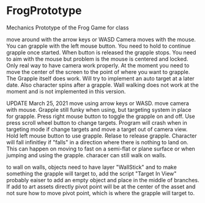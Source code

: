 # FrogPrototype
Mechanics Prototype of the Frog Game for class

move around with the arrow keys or WASD
Camera moves with the mouse.
You can grapple with the left mouse button. You need to hold to continue grapple once started. When button is released the grapple stops. You need to aim with the mouse but problem is the mouse is centered and locked. Only real way to have camera work properly. At the moment you need to move the center of the screen to the point of where you want to grapple. The Grapple itself does work. Will try to implement an auto target at a later date.
Also character spins after a grapple. 
Wall walking does not work at the moment and is not implemented in this version. 

UPDATE
March 25, 2021
move using arrow keys or WASD.
move camera with mouse.
Grapple still funky when using, but targeting system in place for grapple. Press right mouse button to toggle the grapple on and off. Use press scroll wheel button to change targets. Program will crash when in targeting mode if change targets and move a target out of camera view. 
Hold left mouse button to use grapple. Relase to release grapple.
Character will fall infinitley if "falls" in a direction where there is nothing to land on. This can happen on moving to fast on a semi-flat or plane surface or when jumping and using the grapple. 
characer can still walk on walls.

to wall on walls, objects need to have layer "WallStick" and to make something the grapple will target to, add the script "Target In View" probably eaiser to add an empty object and place in the middle of branches. If add to art assets directly pivot point will be at the center of the asset and not sure how to move pivot point, which is where the grapple will target to. 
